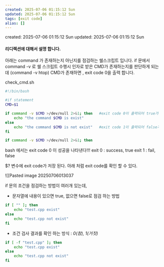 ```yaml
---
created: 2025-07-06 01:15:12 Sun
updated: 2025-07-06 01:15:12 Sun
tags: [exit code]
alias: []
---
```


created: 2025-07-06 01:15:12 Sun
updated: 2025-07-06 01:15:12 Sun

#### 리디렉션에 대해서 설명 합니다.


아래는 command 가 존재하는지 아닌지를 점검하는 쉘스크립트 입니다. 
if  문에서 command -v 로 쉘 스크립트 수행시 인자로 받은 CMD가 존재하는지를 판단하게 되는데 (command -v htop)
CMD가 존재하면 , exit code 0을 출력 합니다.


check_cmd.sh

```sh
#!/bin/bash

#if statement
CMD=$1

if command -v $CMD >/dev/null 2>&1; then   #exit code 0이 출력되어 true가 된다.
    echo "the command $CMD is exist"
else
	echo "the command $CMD is not exist"   #exit code 1이 출력되어 false가 된다.
fi
```


```bash
if command -v $CMD >/dev/null 2>&1; then   
```

bash 에서는 exit code 0 이 성공을 나타낸다!!!
exit 0 : success, true
exit 1 : fail, false

$? 변수에 exit code가 저장 된다.
아래 처럼 exit code를 확인 할 수 있다.

![[Pasted image 20250706013037




if 문의 조건을 점검하는 방법이 여러개 있는데,

- 문자열에 내용이 있으면 true, 없으면 false로 점검 하는 방법

```sh
if [ "" ]; then
    echo "test.cpp exist"
else
    echo "test.cpp not exist"
fi
```

- 조건 검사 결과를 확인 하는 방식 : *0(참), 1(거짓)*
```sh
if [ -f "test.cpp" ]; then
    echo "test.cpp exist"
else
    echo "test.cpp not exist"
fi
```